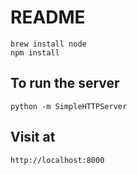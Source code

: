 # README

```
brew install node
npm install
```

## To run the server

```
python -m SimpleHTTPServer
```

## Visit at
```
http://localhost:8000
```